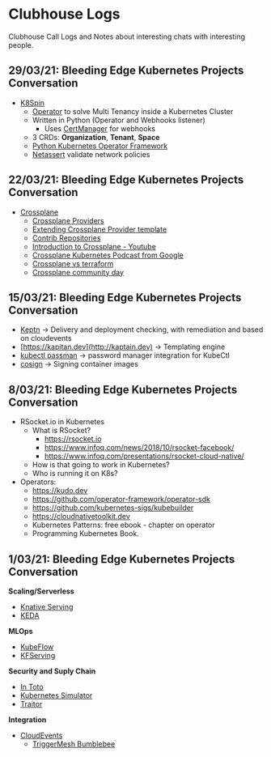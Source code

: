 # Clubhouse Logs
Clubhouse Call Logs and Notes about interesting chats with interesting people.

## 29/03/21: Bleeding Edge Kubernetes Projects Conversation
- [K8Spin](https://k8spin.cloud)
  - [Operator](https://github.com/k8spin/k8spin-operator) to solve Multi Tenancy inside a Kubernetes Cluster
  - Written in Python (Operator and Webhooks listener)
    - Uses [CertManager](https://github.com/jetstack/cert-manager) for webhooks 
  - 3 CRDs: **Organization**, **Tenant**, **Space**
  - [Python Kubernetes Operator Framework](https://github.com/nolar/kopf)
  - [Netassert](https://github.com/controlplaneio/netassert) validate network policies

## 22/03/21: Bleeding Edge Kubernetes Projects Conversation
- [Crossplane](http://crossplane.io)
  - [Crossplane Providers]( https://crossplane.io/docs/v1.1/contributing/provider_development_guide.html)
  - [Extending Crossplane Provider template](https://github.com/crossplane/provider-template)
  - [Contrib Repositories](https://github.com/crossplane-contrib)
  - [Introduction to Crossplane - Youtube](https://www.youtube.com/watch?v=c_ZU8ZxR00E)
  - [Crossplane Kubernetes Podcast from Google](https://podcasts.google.com/feed/aHR0cHM6Ly9rdWJlcm5ldGVzcG9kY2FzdC5jb20vZmVlZHMvYXVkaW8ueG1s/episode/aHR0cHM6Ly9rdWJlcm5ldGVzcG9kY2FzdC5jb20vZXBpc29kZXMvS1BmR2VwMTQxLm1wMw?hl=en-GB&ved=2ahUKEwi1iYSj48TvAhVvaRUIHZIfCLYQjrkEegQIBhAF&ep=6)
  - [Crossplane vs terraform](https://blog.crossplane.io/crossplane-vs-terraform/)
  - [Crossplane community day](https://events.linuxfoundation.org/crossplane-community-day-europe/)


## 15/03/21: Bleeding Edge Kubernetes Projects Conversation
- [Keptn](http://keptn.sh) -> Delivery and deployment checking, with remediation and based on cloudevents
- [https://kapitan.dev](http://kaptain.dev) -> Templating engine
- [kubectl passman](https://github.com/chrisns/kubectl-passman) -> password manager integration for KubeCtl
- [cosign](https://github.com/sigstore/cosign) -> Signing container images


## 8/03/21: Bleeding Edge Kubernetes Projects Conversation
- RSocket.io in Kubernetes
  - What is RSocket? 
    -   https://rsocket.io
    -   https://www.infoq.com/news/2018/10/rsocket-facebook/
    -   https://www.infoq.com/presentations/rsocket-cloud-native/
  - How is that going to work in Kubernetes?
  - Who is running it on K8s?
- Operators:
  - https://kudo.dev
  - https://github.com/operator-framework/operator-sdk
  - https://github.com/kubernetes-sigs/kubebuilder
  - https://cloudnativetoolkit.dev
  - Kubernetes Patterns: free ebook - chapter on operator
  - Programming Kubernetes Book.

## 1/03/21: Bleeding Edge Kubernetes Projects Conversation

**Scaling/Serverless**
- [Knative Serving](https://knative.dev/docs/serving/)
- [KEDA](https://keda.sh) 

**MLOps** 
- [KubeFlow](https://www.kubeflow.org)
- [KFServing](https://github.com/kubeflow/kfserving)

**Security and Suply Chain**
- [In Toto](github.com/in-toto/in-toto)
- [Kubernetes Simulator](https://github.com/kubernetes-simulator/simulator)
- [Traitor](https://github.com/liamg/traitor)

**Integration**
- [CloudEvents](http://cloudevents.io)
  - [TriggerMesh Bumblebee](https://github.com/triggermesh/bumblebee)

